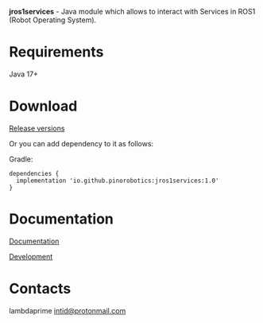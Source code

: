 **jros1services** - Java module which allows to interact with Services in ROS1 (Robot Operating System).

# Requirements

Java 17+

# Download

[Release versions](jros1services/release/CHANGELOG.md)

Or you can add dependency to it as follows:

Gradle:

```
dependencies {
  implementation 'io.github.pinorobotics:jros1services:1.0'
}
```

# Documentation

[Documentation](http://pinoweb.freetzi.com/jrosservices)

[Development](DEVELOPMENT.md)

# Contacts

lambdaprime <intid@protonmail.com>
